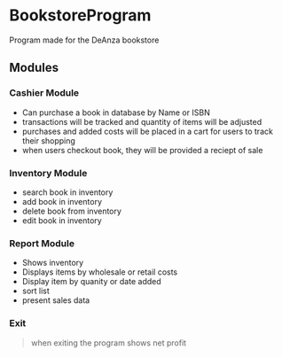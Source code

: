 # BookstoreProgram
Program made for the DeAnza bookstore

## Modules
### Cashier Module
* Can purchase a book in database by Name or ISBN
* transactions will be tracked and quantity of items will be adjusted
* purchases and added costs will be placed in a cart for users to track their shopping
* when users checkout book, they will be provided a reciept of sale

### Inventory Module
* search book in inventory
* add book in inventory
* delete book from inventory
* edit book in inventory

### Report Module
* Shows inventory
* Displays items by wholesale or retail costs
* Display item by quanity or date added
* sort list 
* present sales data

### Exit
> when exiting the program shows net profit 

